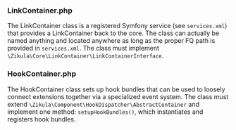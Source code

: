 ### LinkContainer.php
The LinkContainer class is a registered Symfony service (see `services.xml`) that provides a LinkContainer
back to the core. The class can actually be named anything and located anywhere as long as the proper FQ path is
provided in `services.xml`. The class must implement `\Zikula\Core\LinkContainer\LinkContainerInterface`.

### HookContainer.php
The HookContainer class sets up hook bundles that can be used to loosely connect extensions together via a specialized
event system. The class must extend `\Zikula\Component\HookDispatcher\AbstractContainer` and implement one method:
`setupHookBundles()`, which instantiates and registers hook bundles.